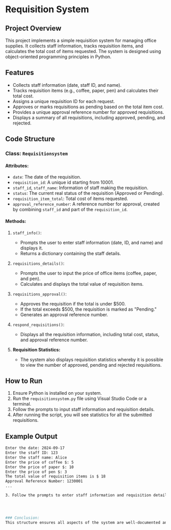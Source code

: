 

# Requisition System

## Project Overview

This project implements a simple requisition system for managing office supplies. It collects staff information, tracks requisition items, and calculates the total cost of items requested. The system is designed using object-oriented programming principles in Python.

## Features

- Collects staff information (date, staff ID, and name).
- Tracks requisition items (e.g., coffee, paper, pen) and calculates their total cost.
- Assigns a unique requisition ID for each request.
- Approves or marks requisitions as pending based on the total item cost.
- Provides a unique approval reference number for approved requisitions.
- Displays a summary of all requisitions, including approved, pending, and rejected.

## Code Structure


### Class: `Requisitionsystem`


#### Attributes:

- `date`: The date of the requisition.
- `requisition_id`: A unique id starting from 10001.
- `staff_id`, `staff_name`: Information of staff making the requisition.
- `status`: The current real status of the requisition (Approved or Pending).
- `requisition_item_total`: Total cost of items requested.
- `approval_reference_number`: A reference number for approval, created by combining `staff_id` and part of the `requisition_id`.

#### Methods:

1. `staff_info()`: 
   - Prompts the user to enter staff information (date, ID, and name) and displays it.
   - Returns a dictionary containing the staff details.

2. `requisitions_details()`:

   - Prompts the user to input the price of office items (coffee, paper, and pen).
   - Calculates and displays the total value of requisition items.

4. `requisitions_approval()`: 
   - Approves the requisition if the total is under $500.
   - If the total exceeds $500, the requisition is marked as "Pending."
   - Generates an approval reference number.

5. `respond_requisitions()`: 
   - Displays all the requisition information, including total cost, status, and approval reference number.

6. **Requisition Statistics:**
   - The system also displays requisition statistics whereby it is possible to view the number of approved, pending and rejected requisitions.

## How to Run

1. Ensure Python is installed on your system.
2. Run the `requisitionsystem.py` file using Visual Studio Code or a terminal.
3. Follow the prompts to input staff information and requisition details.
4. After running the script, you will see statistics for all the submitted requisitions.

## Example Output
```bash
Enter the date: 2024-09-17
Enter the staff ID: 123
Enter the staff name: Alice
Enter the price of coffee $: 5
Enter the price of paper $: 10
Enter the price of pen $: 3
The total value of requisition items is $ 18
Approval Reference Number: 1230001
...

3. Follow the prompts to enter staff information and requisition details.




### Conclusion:
This structure ensures all aspects of the system are well-documented and provides a better understanding to users.

